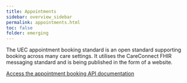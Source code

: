 ```yaml
---
title: Appointments
sidebar: overview_sidebar
permalink: appointments.html
toc: false
folder: emerging
---
```


The UEC appointment booking standard is an open standard supporting booking across many care settings.
It utilises the CareConnect FHIR messaging standard and is being published in the form of a website.

[Access the appointment booking API documentation](https://developer.nhs.uk/apis/uec-appointments/)
